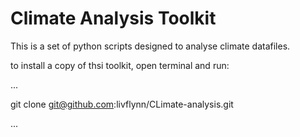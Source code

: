 # Climate Analysis Toolkit 

This is a set of python scripts designed to analyse climate datafiles.

to install a copy of thsi toolkit, open terminal and run:

...

git clone git@github.com:livflynn/CLimate-analysis.git

...


